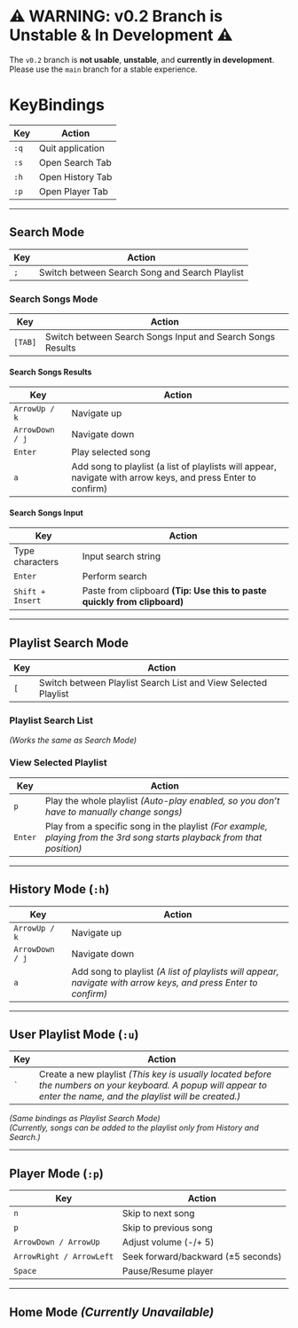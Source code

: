 # ⚠️ WARNING: v0.2 Branch is Unstable & In Development ⚠️

The `v0.2` branch is **not usable**, **unstable**, and **currently in development**.  
Please use the `main` branch for a stable experience.  



# KeyBindings

| Key | Action |
|-----|--------|
| `:q` | Quit application |
| `:s` | Open Search Tab |
| `:h` | Open History Tab |
| `:p` | Open Player Tab |

---

## Search Mode
| Key | Action |
|-----|--------|
| `;` | Switch between Search Song and Search Playlist |

### Search Songs Mode
| Key | Action |
|-----|--------|
| `[TAB]` | Switch between Search Songs Input and Search Songs Results |

#### Search Songs Results
| Key | Action |
|-----|--------|
| `ArrowUp / k` | Navigate up |
| `ArrowDown / j` | Navigate down |
| `Enter` | Play selected song |
| `a` | Add song to playlist (a list of playlists will appear, navigate with arrow keys, and press Enter to confirm) |

#### Search Songs Input
| Key | Action |
|-----|--------|
| Type characters | Input search string |
| `Enter` | Perform search |
| `Shift + Insert` | Paste from clipboard **(Tip: Use this to paste quickly from clipboard)** |

---

## Playlist Search Mode
| Key | Action |
|-----|--------|
| `[` | Switch between Playlist Search List and View Selected Playlist |

### Playlist Search List
*(Works the same as Search Mode)*

### View Selected Playlist
| Key | Action |
|-----|--------|
| `p` | Play the whole playlist *(Auto-play enabled, so you don’t have to manually change songs)* |
| `Enter` | Play from a specific song in the playlist *(For example, playing from the 3rd song starts playback from that position)* |

---

## History Mode (`:h`)
| Key | Action |
|-----|--------|
| `ArrowUp / k` | Navigate up |
| `ArrowDown / j` | Navigate down |
| `a` | Add song to playlist *(A list of playlists will appear, navigate with arrow keys, and press Enter to confirm)* |

---

## User Playlist Mode (`:u`)
| Key | Action |
|-----|--------|
| `` ` `` | Create a new playlist *(This key is usually located before the numbers on your keyboard. A popup will appear to enter the name, and the playlist will be created.)* |
*(Same bindings as Playlist Search Mode)*  
*(Currently, songs can be added to the playlist only from History and Search.)*

---

## Player Mode (`:p`)
| Key | Action |
|-----|--------|
| `n` | Skip to next song |
| `p` | Skip to previous song |
| `ArrowDown / ArrowUp` | Adjust volume (-/+ 5) |
| `ArrowRight / ArrowLeft` | Seek forward/backward (±5 seconds) |
| `Space` | Pause/Resume player |

---

## Home Mode *(Currently Unavailable)*

